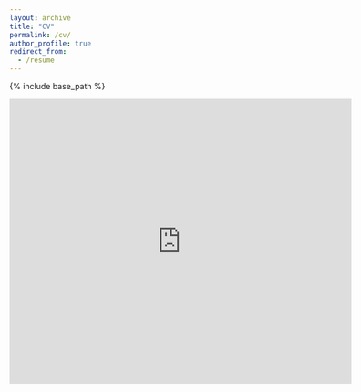 ```yaml
---
layout: archive
title: "CV"
permalink: /cv/
author_profile: true
redirect_from:
  - /resume
---
```


{% include base_path %}

<embed src="https://cconsta1.github.io/files/cv_cconstantinou_20221026.pdf" type="application/pdf" width="600px" height="500px" />


